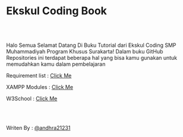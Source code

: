 # Ekskul Coding Book
<br><br>

<p> Halo Semua Selamat Datang Di Buku Tutorial dari Ekskul Coding SMP Muhammadiyah Program Khusus Surakarta! Dalam buku GitHub Repositories ini terdapat beberapa hal yang bisa kamu gunakan untuk memudahkan kamu dalam pembelajaran</p>
<p> Requirement list : <a href="https://github.com/smpkska/ekskul-coding/blob/main/requirement.md">Click Me</a></p>
<p> XAMPP Modules : <a href="https://github.com/smpkska/ekskul-coding/blob/main/XAMPP.md">Click Me</a></p>
<p> W3School : <a href="https://www.w3schools.com/html/default.asp">Click Me</a></p>
<br><br>
<p>Writen By : <a href="https://github.com/andhra21231">@andhra21231</a></p>
